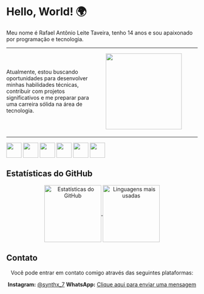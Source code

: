 # Hello, World! 🌍

Meu nome é Rafael Antônio Leite Taveira, tenho 14 anos e sou apaixonado por programação e tecnologia.

---

<div class="container">
  <div class="texto">
    <p>Atualmente, estou buscando oportunidades para desenvolver minhas habilidades técnicas, contribuir com projetos significativos e me preparar para uma carreira sólida na área de tecnologia.</p>
  </div>
  <div class="imagem">
    <img src="https://c.tenor.com/BdOHYc9fC9EAAAAd/tenor.gif" width="200">
  </div>
</div>

---

<img src="https://pics.freeicons.io/uploads/icons/png/12785093741551942290-512.png" width="40">
<img src="https://pics.freeicons.io/uploads/icons/png/21088442871540553614-512.png" width="40">
<img src="https://pics.freeicons.io/uploads/icons/png/3500035511551941187-512.png" width="40">
<img src="https://pics.freeicons.io/uploads/icons/png/8804286661557996995-512.png" width="40">
<img src="https://pics.freeicons.io/uploads/icons/png/632690741557997006-512.png" width="40">
<img src="https://pics.freeicons.io/uploads/icons/png/7267630261656670996-512.png" width="40">

## Estatísticas do GitHub

<div align="center">
  <a href="https://github.com/SynthX7">
    <img height="150em" src="https://github-readme-stats.vercel.app/api?username=synthx7&show_icons=true&theme=dark" alt="Estatísticas do GitHub">
    <img height="150em" src="https://github-readme-stats.vercel.app/api/top-langs/?username=synthx7&layout=compact&theme=dark" alt="Linguagens mais usadas">
  </a>
</div>

## Contato

<div align="center">
  Você pode entrar em contato comigo através das seguintes plataformas:
  
   **Instagram:** [@synthx_7](https://www.instagram.com/synthx_7/)
   **WhatsApp:** [Clique aqui para enviar uma mensagem](https://api.whatsapp.com/send?phone=5516994620899)
</div>

<style>
  .container {
    display: flex;
    align-items: center;
    justify-content: space-between;
    margin-bottom: 20px;
  }

  .texto {
    flex: 1;
    margin-right: 20px;
  }

  .imagem {
    flex: 1;
  }

  img {
    vertical-align: middle;
  }
</style>
